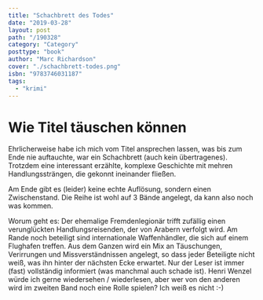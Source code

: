 ```yaml
---
title: "Schachbrett des Todes"
date: "2019-03-28"
layout: post
path: "/190328"
category: "Category"
posttype: "book"
author: "Marc Richardson"
cover: "./schachbrett-todes.png"
isbn: "9783746031187"
tags:
  - "krimi"
---
```


# Wie Titel täuschen können

Ehrlicherweise habe ich mich vom Titel ansprechen lassen, was bis zum Ende nie auftauchte, war ein Schachbrett (auch kein übertragenes). Trotzdem eine interessant erzählte, komplexe Geschichte mit mehren Handlungssträngen, die gekonnt ineinander fließen.

Am Ende gibt es (leider) keine echte Auflösung, sondern einen Zwischenstand. Die Reihe ist wohl auf 3 Bände angelegt, da kann also noch was kommen.

Worum geht es: Der ehemalige Fremdenlegionär trifft zufällig einen verunglückten Handlungsreisenden, der von Arabern verfolgt wird. Am Rande noch beteiligt sind internationale Waffenhändler, die sich auf einem Flughafen treffen. Aus dem Ganzen wird ein Mix an Täuschungen, Verirrungen und Missverständnissen angelegt, so dass jeder Beteiligte nicht weiß, was ihn hinter der nächsten Ecke erwartet. Nur der Leser ist immer (fast) vollständig informiert (was manchmal auch schade ist). Henri Wenzel würde ich gerne wiedersehen / wiederlesen, aber wer von den anderen wird im zweiten Band noch eine Rolle spielen? Ich weiß es nicht :-)
